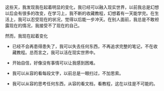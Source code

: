 这些天，我发现我在起着明显的变化，我已经可以融入现实世界，以前我总是幻想以后会有很多的改变，在学习上，我不断的收藏教程，幻想着有一天能学完。在生活上，我可以忍受现在的状况，觉得以后能一步冲天。在别人面前，我总是不敢袒露现在的情况，我接受不了现在的自己。

然而，我现在起着变化

- 已经不会再患得患失了，我可以失去任何东西，不再追求完整的笔记，不在收藏教程。总而言之，我可以活在现实世界中。

- 开始自信，好像没有事情可以让我感到困难。

- 我可以从容的看每段文字，以前总是一眼扫过，不加思索。

- 我可以从容的思考任何东西，从容的看文档，看教程，这在以往是不可能的。

	